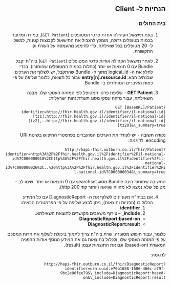 <div id="intro" dir="rtl" markdown="1">

## הנחיות ל- Client

### בית החולים

1. בעת תישאול הקהילה אודות פרטי המטופלים (`GET Patient`), במידה ומדובר בכמות מטופלים גדולה, מומלץ להגביל את התישאול לקבוצות קטנות, למשל ל- 20 מטופלים בכל שאילתה, כדי להימנע מהעמסה על השרת וקו התקשורת.

2. לאחר תישאול הקהילה אודות פרטי המטופלים (`GET Patient`) ביה"ח יקבל Bundle עם 0 תוצאות או יותר (כתלות בכמות המטופלים שהוחזרו).
   בכדי לחלץ את ה- logical\_id מתוך ה- Bundle שהתקבל, יש לשלוף את הערכים שבנתיב הבא:  **entry[n].resource.id** עבור כל תוצאה, כלומר שליפה על פי כמות האיברים המוחזרים ב- Bundle.

3. **GET Patient** – שליפת פרטי המטופל לפי המזהה העסקי שלו. מבנה השאילתה, עבור מזהה עסקי מסוג תעודת זהות ישראלית:

`GET [BaseURL]/Patient?identifier=http://fhir.health.gov.il/identifier/il-national-id|[tz1],http://fhir.health.gov.il/identifier/il-national-id|[tz2],..http://fhir.health.gov.il/identifier/il-national-id|[tz20]&\_summary=true`

נקודה חשובה - יש לקודד את הערכים המועברים בפרמטרי החיפוש בשיטת URI encoding. לדוגמה:

`http://hapi-fhir.outburn.co.il/fhir/Patient?identifier=http%3A%2F%2Ffhir.health.gov.il%2Fidentifier%2Fil-national-id%7C000000018%2Chttp%3A%2F%2Ffhir.health.gov.il%2Fidentifier%2Fil-national-id%7C000000026%2C..%20http%3A%2F%2Ffhir.health.gov.il%2Fidentifier%2Fil-national-id%7C000000034&\_summary=true`

התשובה שתוחזר הינה Bundle מסוג searchset עם 0 תוצאות או יותר. שימו לב – מטופל שלא נמצא לא מהווה שגיאה (יוחזר קוד http 200).

4. אם בביה"ח מעוניינים לשלוף את ה- DiagnosticReport עם כל המידע הכלול בו (הפניות ותוצאות), ניתן לבצע שליפה על פי הפרמטרים הבאים:
   1. **identifier** 
   2. **include\_**  – צירוף משאבים מקושרים לתוצאת השאילתא.
    - **DiagnosticReport:based-on**
    - **DiagnosticReport:result**

כלומר, עבור חיפוש מסוג זה, שרת ביה"ח צריך לתמוך ביכולת לשלוף את הדוח המסכם על פי המזהה העסקי שלו, ולכלול בתוצאות גם את המידע הנוסף אודות ההפניה המאגדת (based-on) וגם את התוצאות עצמן (result).

לדוגמה:

`http://hapi-fhir.outburn.co.il/fhir/DiagnosticReport?identifier=urn:uuid:e70b1658-1686-466c-a79f-9bc2e88fee79&\_include=DiagnosticReport:based-on&\_include=DiagnosticReport:result`



</div>